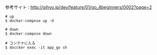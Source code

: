 参考サイト : http://gihyo.jp/dev/feature/01/go_4beginners/0002?page=2

```shell
# up
$ docker-compose up -d

# down
$ docker-compose down

# コンテナに入る
$ doccker exec -it app_go sh
```